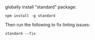 globally install "standard" package:


```
npm install -g standard
```

Then run the following to fix linting issues:

```
standard --fix
```